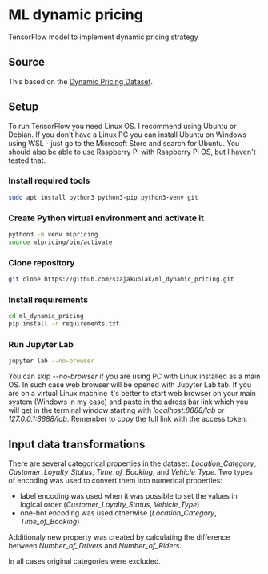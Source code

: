 # ML dynamic pricing
TensorFlow model to implement dynamic pricing strategy

## Source
This based on the [Dynamic Pricing Dataset](https://www.kaggle.com/datasets/arashnic/dynamic-pricing-dataset).

## Setup
To run TensorFlow you need Linux OS. I recommend using Ubuntu or Debian. If you don't have a Linux PC you can install Ubuntu on Windows using WSL - just go to the Microsoft Store and search for Ubuntu. You should also be able to use Raspberry Pi with Raspberry Pi OS, but I haven't tested that.

### Install required tools
``` bash
sudo apt install python3 python3-pip python3-venv git
```

### Create Python virtual environment and activate it
``` bash
python3 -m venv mlpricing
source mlpricing/bin/activate
```

### Clone repository
``` bash
git clone https://github.com/szajakubiak/ml_dynamic_pricing.git
```

### Install requirements
``` bash
cd ml_dynamic_pricing
pip install -r requirements.txt
```

### Run Jupyter Lab
``` bash
jupyter lab --no-browser
```
You can skip *--no-browser* if you are using PC with Linux installed as a main OS. In such case web browser will be opened with Jupyter Lab tab. If you are on a virtual Linux machine it's better to start web browser on your main system (Windows in my case) and paste in the adress bar link which you will get in the terminal window starting with *localhost:8888/lab* or *127.0.0.1:8888/lab*. Remember to copy the full link with the access token.

## Input data transformations
There are several categorical properties in the dataset: *Location_Category*, *Customer_Loyalty_Status*, *Time_of_Booking*, and *Vehicle_Type*. Two types of encoding was used to convert them into numerical properties:

* label encoding was used when it was possible to set the values in logical order (*Customer_Loyalty_Status*, *Vehicle_Type*)
* one-hot encoding was used otherwise (*Location_Category*, *Time_of_Booking*)

Additionaly new property was created by calculating the difference between *Number_of_Drivers* and *Number_of_Riders*.

In all cases original categories were excluded.
